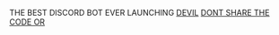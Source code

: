 THE BEST DISCORD BOT EVER LAUNCHING 
[DEVIL](https://discord.com/api/oauth2/authorize?client_id=864067337628155905&permissions=8&scope=bot%20applications.commands)
[DONT SHARE THE CODE OR]()